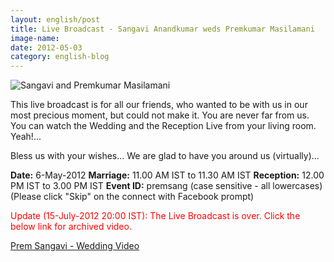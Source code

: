 ```yaml
---
layout: english/post
title: Live Broadcast - Sangavi Anandkumar weds Premkumar Masilamani
image-name:
date: 2012-05-03
category: english-blog
---
```


![Sangavi and Premkumar Masilamani]({{site.english.blog.downloads}}/sangavi-premkumar.jpg)

This live broadcast is for all our friends, who wanted to be with us in our most precious moment, but could not make it. You are never far from us. You can watch the Wedding and the Reception Live from your living room. Yeah!...

Bless us with your wishes... We are glad to have you around us (virtually)...

**Date:** 6-May-2012
**Marriage:** 11.00 AM IST to 11.30 AM IST
**Reception:** 12.00 PM IST to 3.00 PM IST
**Event ID:** premsang (case sensitive - all lowercases)
(Please click "Skip" on the connect with Facebook prompt)

<font color="red">
Update (15-July-2012 20:00 IST): The Live Broadcast is over. Click the below link for archived video.
</font>

[Prem Sangavi - Wedding Video](http://seemymarriage.com/seemacms/content/seemymarriagecom-marriage-live-streaming-shri-lakshmi-narayana-mahal-mettupalayam-road-thudi)
